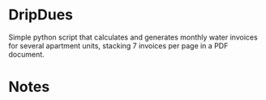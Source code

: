 # DripDues
Simple python script that calculates and generates monthly water invoices for several apartment units, stacking 7 invoices per page in a PDF document. 

# Notes
